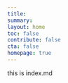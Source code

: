 ```yaml
---
title:
summary: 
layout: home
toc: false
contribute: false
cta: false
homepage: true
---
```

this is index.md

